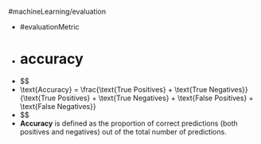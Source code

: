 #machineLearning/evaluation

- #evaluationMetric
- # accuracy
- $$
- \text{Accuracy} = \frac{\text{True Positives} + \text{True Negatives}}{\text{True Positives} + \text{True Negatives} + \text{False Positives} + \text{False Negatives}}
- $$
- **Accuracy** is defined as the proportion of correct predictions (both positives and negatives) out of the total number of predictions.
